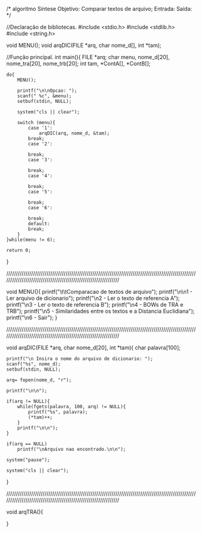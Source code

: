 /*              algoritmo
    Síntese
    Objetivo: Comparar textos de arquivo;
    Entrada:
    Saída:                 */


//Declaração de bibliotecas.
#include <stdio.h>
#include <stdlib.h>
#include <string.h>




void MENU();
void arqDIC(FILE *arq, char nome_d[], int *tam);




//Função principal.
int main(){
    FILE *arq;
    char menu, nome_d[20], nome_tra[20], nome_trb[20];
    int tam, *ContA[], *ContB[];


    do{
        MENU();

        printf("\n\nOpcao: ");
        scanf(" %c", &menu);
        setbuf(stdin, NULL);

        system("cls || clear");

        switch (menu){
            case '1':
                arqDIC(arq, nome_d, &tam);
            break;
            case '2':

            break;
            case '3':

            break;
            case '4':

            break;
            case '5':

            break;
            case '6':

            break;
            default:
            break;
        }
    }while(menu != 6);

    return 0;
}


//////////////////////////////////////////////////////////////////////////////////////////////////////////////////////////////////////////////////////////////


void MENU(){
    printf("\t\tComparacao de textos de arquivo");
    printf("\n\n1 - Ler arquivo de dicionario");
    printf("\n2 - Ler o texto de referencia A");
    printf("\n3 - Ler o texto de referencia B");
    printf("\n4 - BOWs de TRA e TRB");
    printf("\n5 - Similaridades entre os textos e a Distancia Euclidiana");
    printf("\n6 - Sair");
}


//////////////////////////////////////////////////////////////////////////////////////////////////////////////////////////////////////////////////////////////


void arqDIC(FILE *arq, char nome_d[20], int *tam){
    char palavra[100];

    printf("\n Insira o nome do arquivo de dicionario: ");
    scanf("%s", nome_d);
    setbuf(stdin, NULL);

    arq= fopen(nome_d, "r");

    printf("\n\n");

    if(arq != NULL){
        while(fgets(palavra, 100, arq) != NULL){
            printf("%s", palavra);
            (*tam)++;
        }
        printf("\n\n");
    }

    if(arq == NULL)
        printf("\nArquivo nao encontrado.\n\n");

    system("pause");

    system("cls || clear");
}


//////////////////////////////////////////////////////////////////////////////////////////////////////////////////////////////////////////////////////////////


void arqTRA(){

}
